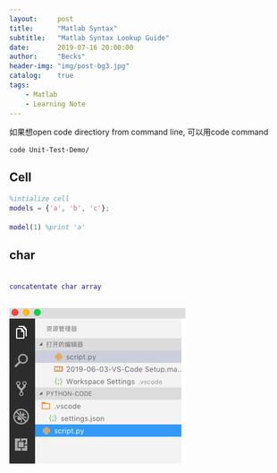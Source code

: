 ```yaml
---
layout:     post
title:      "Matlab Syntax"
subtitle:   "Matlab Syntax Lookup Guide"
date:       2019-07-16 20:00:00
author:     "Becks"
header-img: "img/post-bg3.jpg"
catalog:    true
tags:
    - Matlab
    - Learning Note
---
```


如果想open code directiory from command line, 可以用code command

```shell
code Unit-Test-Demo/

```

## Cell

```matlab
%intialize cell 
models = {'a', 'b', 'c'};

model(1) %print 'a'

```


## char 

```matlab

concatentate char array 



```

![](/img/post/VSCode/File_Icon_Theme.png)



